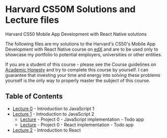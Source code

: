 # Harvard CS50M Solutions and Lecture files
Harvard CS50 Mobile App Development with React Native solutions

The following files are my solutions to the Harvard's CS50's Mobile App Development with React Native course on [edX](https://courses.edx.org/courses/course-v1:HarvardX+CS50M+Mobile/course/) and are to be used only to showcase my portfolio to potential employers, universities or other entities.

If you are a student of this course - please see the Course guidelines on [Academic Honesty](https://docs.cs50.net/2019/x/syllabus.html#academic-honesty) and try to complete this course by yourself. I can guarantee that investing your time and energy into solving these problems yourself is the only way to properly master the subject of this course.

## Table of Contents
- [Lecture 0](/lecture0/lecture) - Introduction to JavaScript 1
- [Lecture 1](/lecture1/lecture) - Introduction to JavaScript 2
  * [Lecture](/lecture1/project0) - Project 0 - JavaScript implementation - Todo app
  * [Lecture](/lecture1/project0-react) - Project 0 - React implementation - Todo app
- [Lecture 2](/lecture2/lecture) - Introduction to React